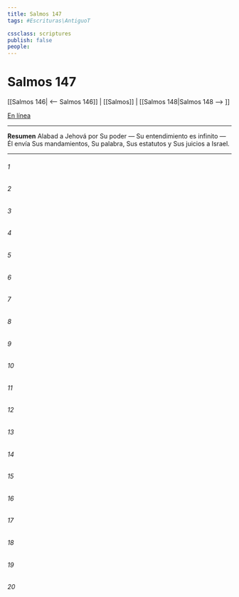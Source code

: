 ```yaml
---
title: Salmos 147
tags: #Escrituras\AntiguoT

cssclass: scriptures
publish: false
people:
---
```


# Salmos 147
[[Salmos 146| <-- Salmos 146]] | [[Salmos]] | [[Salmos 148|Salmos 148 --> ]]

[En línea](https://churchofjesuschrist.org/study/scriptures/ot/ps/147?lang=spa)

---
__Resumen__
Alabad a Jehová por Su poder — Su entendimiento es infinito — Él envía Sus mandamientos, Su palabra, Sus estatutos y Sus juicios a Israel.

---
###### 1 


###### 2 


###### 3 


###### 4 


###### 5 


###### 6 


###### 7 


###### 8 


###### 9 


###### 10 


###### 11 


###### 12 


###### 13 


###### 14 


###### 15 


###### 16 


###### 17 


###### 18 


###### 19 


###### 20 


